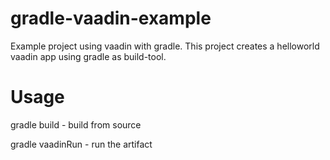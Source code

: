 # gradle-vaadin-example
Example project using vaadin with gradle. This project creates a helloworld vaadin app using gradle as build-tool.
# Usage
gradle build - build from source

gradle vaadinRun - run the artifact




